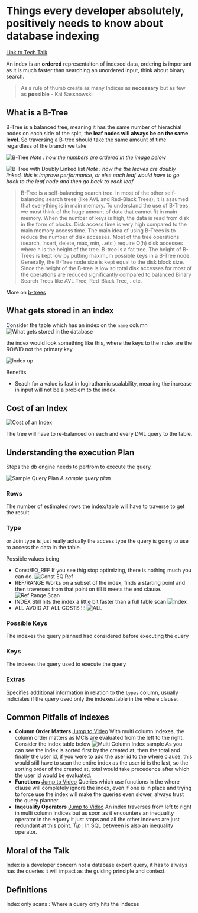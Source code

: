 # Things every developer absolutely, positively needs to know about database indexing

[Link to Tech Talk](https://www.youtube.com/watch?v=HubezKbFL7E)

An index is an **ordered** representaiton of indexed data, ordering is important as it is much faster than searching an unordered input, think about binary search.

> As a rule of thumb create as many Indices as **necessary** but as few as **possible** - Kai Sassnowski

## What is a B-Tree

B-Tree is a balanced tree, meaning it has the same number of hierachial nodes on each side of the split, the **leaf nodes will always be on the same level**. So traversing a B-tree should take the same amount of time regardless of the branch we take

![B-Tree](images/2021-10-30-10-11-40.png)
_Note : how the numbers are ordered in the image below_

![B-Tree with Doubly Linked list](images/2021-10-30-10-16-53.png)
_Note : how the the leaves are doubly linked, this is improve performance, or else each leaf would have to go back to the leaf node and then go back to each leaf_

> B-Tree is a self-balancing search tree. In most of the other self-balancing search trees (like AVL and Red-Black Trees), it is assumed that everything is in main memory. To understand the use of B-Trees, we must think of the huge amount of data that cannot fit in main memory. When the number of keys is high, the data is read from disk in the form of blocks. Disk access time is very high compared to the main memory access time. The main idea of using B-Trees is to reduce the number of disk accesses. Most of the tree operations (search, insert, delete, max, min, ..etc ) require O(h) disk accesses where h is the height of the tree. B-tree is a fat tree. The height of B-Trees is kept low by putting maximum possible keys in a B-Tree node. Generally, the B-Tree node size is kept equal to the disk block size. Since the height of the B-tree is low so total disk accesses for most of the operations are reduced significantly compared to balanced Binary Search Trees like AVL Tree, Red-Black Tree, ..etc.

More on [b-trees](https://www.geeksforgeeks.org/introduction-of-b-tree-2/)

## What gets stored in an index

Consider the table which has an index on the `name` column
![What gets stored in the database](images/2021-10-30-14-23-02.png)

the index would look something like this, where the keys to the index are the ROWID not the primary key

![Index up](images/2021-10-30-14-25-35.png)

Benefits

- Seach for a value is fast in logirathamic scalability, meaning the increase in input will not be a problem to the index.

## Cost of an Index

![Cost of an Index](images/2021-10-30-14-30-10.png)

The tree will have to re-balanced on each and every DML query to the table.

## Understanding the execution Plan

Steps the db engine needs to perfrom to execute the query.

![Sample Query Plan](images/2021-10-31-00-11-45.png)
_A sample query plan_

### Rows

The number of estimated rows the index/table will have to traverse to get the result

### Type

or Join type is just really actually the access type the query is going to use to access the data in the table.

Possible values being

- Const/EQ_REF
If you see thig stop optimizing, there is nothing much you can do.
![Const EQ Ref](images/2021-10-31-00-14-49.png)
- REF/RANGE
Works on a subset of the index, finds a starting point and then traverses from that point on till it meets the end clause.
![Ref Range Scan](images/2021-10-31-00-17-23.png)
- INDEX
Still hits the index a little bit faster than a full table scan
![Index](images/2021-10-31-00-19-52.png)
- ALL
AVOID AT ALL COSTS !!!
![ALL](images/2021-10-31-00-39-59.png)

### Possible Keys

The indexes the query planned had considered before executing the query

### Keys

The indexes the query used to execute the query

### Extras

Specifies additional information in relation to the `types` column, usually indiciates if the query used only the indexes/table in the where clause.

## Common Pitfalls of indexes

- **Column Order Matters** [Jump to Video](https://youtu.be/HubezKbFL7E?t=2014)
  With multi column indexes, the column order matters as MCIs are evaluated from the left to the right.
  Consider the index table below
  ![Multi Column Index sample](images\2021-10-31-01-53-26.png)
  As you can see the index is sorted first by the created at, then the total and finally the user id, if you were to add the user id to the where clause, this would still have to scan the entire index as the user id is the last, so the sorting order of the created at, total would take precedence after which the user id would be evaluated.
- **Functions** [Jump to Video](https://youtu.be/HubezKbFL7E?t=1248)
  Queries which use functions in the where clause will completely ignore the index, even if one is in place and trying to force use the index will make the queries even slower, always trust the query planner.
- **Inqeuality Operators** [Jump to Video](https://youtu.be/HubezKbFL7E?t=2166)
  An index traverses from left to right in multi column indices but as soon as it encounters an inequality operator in the equery it just stops and all the other indexes are just redundant at this point.
  _Tip_ : In SQL between is also an inequality operator.

## Moral of the Talk

Index is a developer concern not a database expert query, it has to always has the queries it will impact as the guiding principle and context.

## Definitions

Index only scans
: Where a query only hits the indexes
